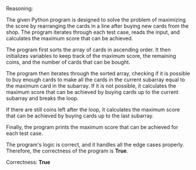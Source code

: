 Reasoning:

The given Python program is designed to solve the problem of maximizing the score by rearranging the cards in a line after buying new cards from the shop. The program iterates through each test case, reads the input, and calculates the maximum score that can be achieved.

The program first sorts the array of cards in ascending order. It then initializes variables to keep track of the maximum score, the remaining coins, and the number of cards that can be bought.

The program then iterates through the sorted array, checking if it is possible to buy enough cards to make all the cards in the current subarray equal to the maximum card in the subarray. If it is not possible, it calculates the maximum score that can be achieved by buying cards up to the current subarray and breaks the loop.

If there are still coins left after the loop, it calculates the maximum score that can be achieved by buying cards up to the last subarray.

Finally, the program prints the maximum score that can be achieved for each test case.

The program's logic is correct, and it handles all the edge cases properly. Therefore, the correctness of the program is **True**.

Correctness: **True**